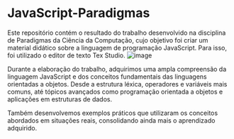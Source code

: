 # JavaScript-Paradigmas
Este repositório contém o resultado do trabalho desenvolvido na disciplina de Paradigmas da Ciência da Computação, cujo objetivo foi criar um material didático sobre a linguagem de programação JavaScript. Para isso, foi utilizado o editor de texto Tex Studio.
![image](https://user-images.githubusercontent.com/63823651/230953607-d0c9ede3-9588-4011-b2ea-9b45e3da09bb.png)

Durante a elaboração do trabalho, adquirimos uma ampla compreensão da linguagem JavaScript e dos conceitos fundamentais das linguagens orientadas a objetos. Desde a estrutura léxica, operadores e variáveis mais comuns, até tópicos avançados como programação orientada a objetos e aplicações em estruturas de dados.

Também desenvolvemos exemplos práticos que utilizaram os conceitos abordados em situações reais, consolidando ainda mais o aprendizado adquirido.
